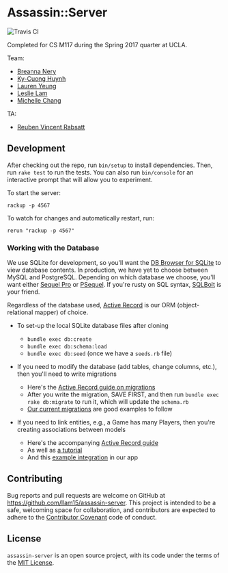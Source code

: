 # Assassin::Server

![Travis CI](https://travis-ci.org/llam15/assassin-server.svg?branch=master)

Completed for CS M117 during the Spring 2017 quarter at UCLA. 

Team: 

* [Breanna Nery](https://github.com/binerys)
* [Ky-Cuong Huynh](https://github.com/KyCodeHuynh)
* [Lauren Yeung](https://github.com/laurenyeung)
* [Leslie Lam](https://github.com/llam15)
* [Michelle Chang](https://github.com/meeshic)

TA: 

* [Reuben Vincent Rabsatt](http://web.cs.ucla.edu/~rrabsatt/)


## Development

After checking out the repo, run `bin/setup` to install dependencies. Then, run `rake test` to run the tests. You can also run `bin/console` for an interactive prompt that will allow you to experiment.

To start the server: 

```
rackup -p 4567
```

To watch for changes and automatically restart, run:

```
rerun "rackup -p 4567"
```


### Working with the Database

We use SQLite for development, so you'll want 
the [DB Browser for SQLite](http://sqlitebrowser.org/)
to view database contents. In production, we have yet
to choose between MySQL and PostgreSQL. Depending on which
database we choose, you'll want either [Sequel Pro](http://sequelpro.com/) 
or [PSequel](http://www.psequel.com/). If you're rusty on SQL syntax, 
[SQLBolt](https://sqlbolt.com/) is your friend.

Regardless of the database used,
[Active Record](http://guides.rubyonrails.org/active_record_basics.html) 
is our ORM (object-relational mapper) of choice.

* To set-up the local SQLite database files after cloning
    - `bundle exec db:create`
    - `bundle exec db:schema:load`
    - `bundle exec db:seed` (once we have a `seeds.rb` file)

* If you need to modify the database (add tables, change columns, etc.), then
  you'll need to write migrations
    - Here's the [Active Record guide on migrations](http://edgeguides.rubyonrails.org/active_record_migrations.html)
    - After you write the migration, SAVE FIRST, and then run 
      `bundle exec rake db:migrate` to run it, which will update 
      the `schema.rb`
    - [Our current migrations](https://github.com/llam15/assassin-server/tree/master/db/migrate) are good examples to follow

* If you need to link entities, e.g., a Game has many Players, then you're
  creating associations between models
    - Here's the accompanying [Active Record guide](http://guides.rubyonrails.org/association_basics.html)
    - As well as [a tutorial](https://learn.co/lessons/sinatra-activerecord-associations)
    - And this [example integration](https://github.com/llam15/assassin-server/blob/20e9fa52f4ba5bc2965ea292c850461ee4b1f125/lib/assassin/server.rb#L50) in our app


## Contributing

Bug reports and pull requests are welcome on GitHub at https://github.com/llam15/assassin-server. This project is intended to be a safe, welcoming space for collaboration, and contributors are expected to adhere to the [Contributor Covenant](http://contributor-covenant.org) code of conduct.


## License

`assassin-server` is an open source project, with its code under the terms of the [MIT License](http://opensource.org/licenses/MIT).

